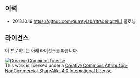 ## 이력
- 2018.10.18
https://github.com/quantylab/rltrader.git에서 클로닝

## 라이선스
이 프로젝트는 아래 라이선스를 따릅니다.

<a rel="license" href="http://creativecommons.org/licenses/by-nc-sa/4.0/"><img alt="Creative Commons License" style="border-width:0" src="https://i.creativecommons.org/l/by-nc-sa/4.0/88x31.png" /></a><br />This work is licensed under a <a rel="license" href="http://creativecommons.org/licenses/by-nc-sa/4.0/">Creative Commons Attribution-NonCommercial-ShareAlike 4.0 International License</a>.